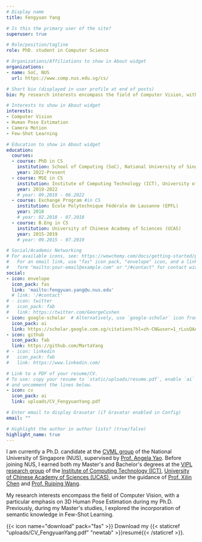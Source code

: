 ```yaml
---
# Display name
title: Fengyuan Yang

# Is this the primary user of the site?
superuser: true

# Role/position/tagline
role: PhD. student in Computer Science

# Organizations/Affiliations to show in About widget
organizations:
- name: SoC, NUS
  url: https://www.comp.nus.edu.sg/cs/

# Short bio (displayed in user profile at end of posts)
bio: My research interests encompass the field of Computer Vision, with a particular emphasis on Human Pose Estimation in the world coordinate during my Ph.D. Previously, during my Master's studies, I explored the incorporation of semantic knowledge in Few-Shot Learning.

# Interests to show in About widget
interests:
- Computer Vision
- Human Pose Estimation
- Camera Motion
- Few-Shot Learning

# Education to show in About widget
education:
  courses:
  - course: PhD in CS 
    institution: School of Computing (SoC), National University of Singapore (NUS)
    year: 2022-Present
  - course: MSE in CS 
    institution: Institute of Computing Technology (ICT), University of Chinese Academy of Sciences (UCAS)
    year: 2019-2022
    # year: 09.2019 - 06.2022
  - course: Exchange Program #in CS
    institution: École Polytechnique Fédérale de Lausanne (EPFL)
    year: 2018
    # year: 02.2018 - 07.2018
  - course: B.Eng in CS
    institution: University of Chinese Academy of Sciences (UCAS)
    year: 2015-2019
    # year: 09.2015 - 07.2019

# Social/Academic Networking
# For available icons, see: https://wowchemy.com/docs/getting-started/page-builder/#icons
#   For an email link, use "fas" icon pack, "envelope" icon, and a link in the
#   form "mailto:your-email@example.com" or "/#contact" for contact widget.
social:
- icon: envelope
  icon_pack: fas
  link: 'mailto:fengyuan.yang@u.nus.edu'
  # link: '/#contact'
# - icon: twitter
#   icon_pack: fab
#   link: https://twitter.com/GeorgeCushen
- icon: google-scholar  # Alternatively, use `google-scholar` icon from `ai` icon pack
  icon_pack: ai
  link: https://scholar.google.com.sg/citations?hl=zh-CN&user=1_rLusQAAAAJ
- icon: github
  icon_pack: fab
  link: https://github.com/MartaYang
# - icon: linkedin
#   icon_pack: fab
#   link: https://www.linkedin.com/

# Link to a PDF of your resume/CV.
# To use: copy your resume to `static/uploads/resume.pdf`, enable `ai` icons in `params.toml`, 
# and uncomment the lines below.
- icon: cv
  icon_pack: ai
  link: uploads/CV_FengyuanYang.pdf

# Enter email to display Gravatar (if Gravatar enabled in Config)
email: ""

# Highlight the author in author lists? (true/false)
highlight_name: true
---
```


I am currently a Ph.D. candidate at the [CVML group](https://cvml.comp.nus.edu.sg/) of the National University of Singapore (NUS), supervised by [Prof. Angela Yao](https://www.comp.nus.edu.sg/~ayao/). Before joining NUS, I earned both my Master's and Bachelor's degrees at the [VIPL research group](https://vipl.ict.ac.cn/en/index.php) of the [Institute of Computing Technology (ICT)](http://english.ict.cas.cn/), [University of Chinese Academy of Sciences (UCAS)](https://english.ucas.ac.cn/), under the guidance of [Prof. Xilin Chen](http://people.ucas.ac.cn/~xlchen?language=en) and [Prof. Ruiping Wang](https://vipl.ict.ac.cn/homepage/rpwang/index.htm). 

<!-- I received my Bachelor of Engineering degree in Computer Science and Technology from UCAS in 2019 and completed a student exchange program in Computer Science at [École Polytechnique Fédérale de Lausanne (EPFL)](https://www.epfl.ch/en/) in 2018. -->

My research interests encompass the field of Computer Vision, with a particular emphasis on 3D Human Pose Estimation during my Ph.D. Previously, during my Master's studies, I explored the incorporation of semantic knowledge in Few-Shot Learning.

<!-- I am also interested in Robotics where I have some experience in using [ROS](https://www.ros.org/) and [PyRobot](https://pyrobot.org/). -->

{{< icon name="download" pack="fas" >}} Download my {{< staticref "uploads/CV_FengyuanYang.pdf" "newtab" >}}resumé{{< /staticref >}}.
